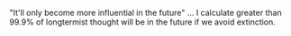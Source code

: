 "It'll only become more influential in the future" ... I calculate greater than 99.9% of longtermist thought will be in the future if we avoid extinction.

